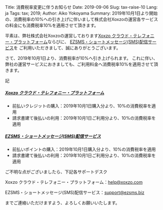 Title: 消費税率変更に伴うお知らせ
Date: 2019-09-06
Slug: tax-raise-10
Lang: ja
Tags: tax; 2019;
Author: Aiko Yokoyama
Summary: 2019年10月1日より開始の、消費税率の10%への引き上げに伴いまして株式会社Xoxzoの運営各サービスの料金にも消費税率10%を適用させて頂きます。

平素は、弊社株式会社Xoxzoの運営しております[Xoxzo クラウド・テレフォニー・プラットフォーム](https://www.xoxzo.com/ja/)ならびに、
[EZSMS・ショートメッセージ(SMS)配信サービス](https://www.ezsms.biz/ja/)を
ご利用いただきまして、誠にありがとうございます。

さて、2019年10月1日より、消費税率が10%へ引き上げられます。
これに伴い、弊社の運営サービスにおきましても、ご利用料金へ消費税率10%を適用させて頂きます。

記

##### [Xoxzo クラウド・テレフォニー・プラットフォーム](https://www.xoxzo.com/ja/)
   - 前払いクレジットの購入：2019年10月1日購入分より、10%の消費税率を適用
   - 請求書建て後払いの利用：2019年10月1日ご利用分より、10%の消費税率を適用

##### [EZSMS・ショートメッセージ(SMS)配信サービス](https://www.ezsms.biz/ja/) 
   - 前払いポイントの購入：2019年10月1日購入分より、10%の消費税率を適用
   - 請求書建て後払いの利用：2019年10月1日ご利用分より、10%の消費税率を適用

ご不明な点がございましたら、下記各サポートデスク　

Xoxzo クラウド・テレフォニー・プラットフォーム：help@xoxzo.com 

EZSMS・ショートメッセージ(SMS)配信サービス：support@ezsms.biz

までご連絡いただけますよう、よろしくお願いいたします。

